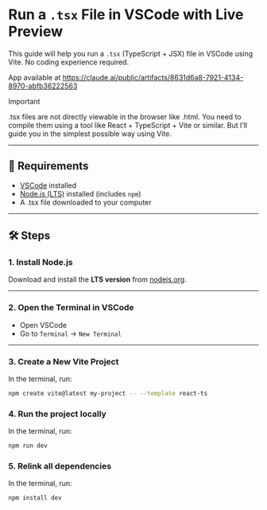 # Run a `.tsx` File in VSCode with Live Preview

This guide will help you run a `.tsx` (TypeScript + JSX) file in VSCode using Vite. No coding experience required.

App available at https://claude.ai/public/artifacts/8631d6a8-7921-4134-8970-abfb36222563

> [!IMPORTANT]
> .tsx files are not directly viewable in the browser like .html. You need to compile them using a tool like React + TypeScript + Vite or similar. But I’ll guide you in the simplest possible way using Vite.

---

## 🚀 Requirements

- [VSCode](https://code.visualstudio.com/) installed
- [Node.js (LTS)](https://nodejs.org/) installed (includes `npm`)
- A .tsx file downloaded to your computer

---

## 🛠️ Steps

### 1. Install Node.js
Download and install the **LTS version** from [nodejs.org](https://nodejs.org/).

---

### 2. Open the Terminal in VSCode
- Open VSCode
- Go to `Terminal` → `New Terminal`

---

### 3. Create a New Vite Project

In the terminal, run:

```bash
npm create vite@latest my-project -- --template react-ts
```

### 4. Run the project locally

In the terminal, run:

```bash
npm run dev
```

### 5. Relink all dependencies

In the terminal, run:

```bash
npm install dev
```
